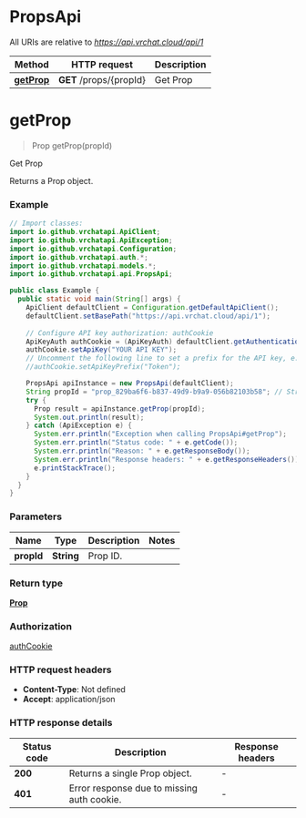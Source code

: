 # PropsApi

All URIs are relative to *https://api.vrchat.cloud/api/1*

| Method | HTTP request | Description |
|------------- | ------------- | -------------|
| [**getProp**](PropsApi.md#getProp) | **GET** /props/{propId} | Get Prop |


<a name="getProp"></a>
# **getProp**
> Prop getProp(propId)

Get Prop

Returns a Prop object.

### Example
```java
// Import classes:
import io.github.vrchatapi.ApiClient;
import io.github.vrchatapi.ApiException;
import io.github.vrchatapi.Configuration;
import io.github.vrchatapi.auth.*;
import io.github.vrchatapi.models.*;
import io.github.vrchatapi.api.PropsApi;

public class Example {
  public static void main(String[] args) {
    ApiClient defaultClient = Configuration.getDefaultApiClient();
    defaultClient.setBasePath("https://api.vrchat.cloud/api/1");
    
    // Configure API key authorization: authCookie
    ApiKeyAuth authCookie = (ApiKeyAuth) defaultClient.getAuthentication("authCookie");
    authCookie.setApiKey("YOUR API KEY");
    // Uncomment the following line to set a prefix for the API key, e.g. "Token" (defaults to null)
    //authCookie.setApiKeyPrefix("Token");

    PropsApi apiInstance = new PropsApi(defaultClient);
    String propId = "prop_829ba6f6-b837-49d9-b9a9-056b82103b58"; // String | Prop ID.
    try {
      Prop result = apiInstance.getProp(propId);
      System.out.println(result);
    } catch (ApiException e) {
      System.err.println("Exception when calling PropsApi#getProp");
      System.err.println("Status code: " + e.getCode());
      System.err.println("Reason: " + e.getResponseBody());
      System.err.println("Response headers: " + e.getResponseHeaders());
      e.printStackTrace();
    }
  }
}
```

### Parameters

| Name | Type | Description  | Notes |
|------------- | ------------- | ------------- | -------------|
| **propId** | **String**| Prop ID. | |

### Return type

[**Prop**](Prop.md)

### Authorization

[authCookie](../README.md#authCookie)

### HTTP request headers

 - **Content-Type**: Not defined
 - **Accept**: application/json

### HTTP response details
| Status code | Description | Response headers |
|-------------|-------------|------------------|
| **200** | Returns a single Prop object. |  -  |
| **401** | Error response due to missing auth cookie. |  -  |

